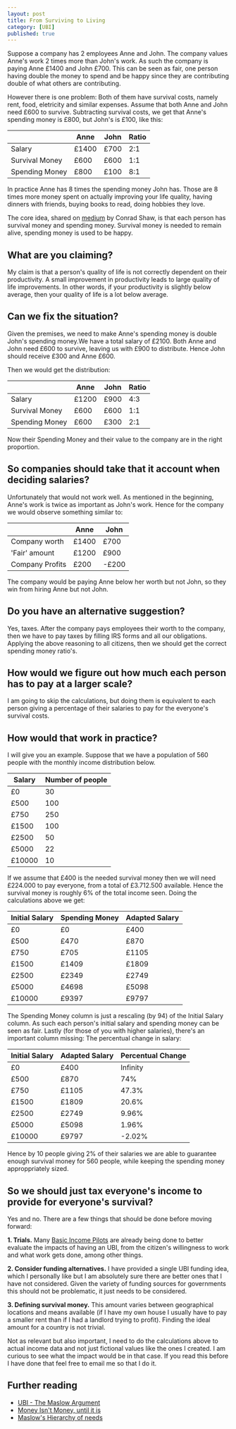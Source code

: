 ```yaml
---
layout: post
title: From Surviving to Living
category: [UBI]
published: true
---
```


Suppose a company has 2 employees Anne and John. The company values Anne's work 2 times more than John's work. As such the company is paying Anne £1400 and John £700. This can be seen as fair, one person having double the money to spend and be happy since they are contributing double of what others are contributing.

However there is one problem: Both of them have survival costs, namely rent, food, eletricity and similar expenses. Assume that both Anne and John need £600 to survive. Subtracting survival costs, we get that Anne's spending money is £800, but John's is £100, like this:

<table>
  <thead>
    <tr>
      <th></th>
      <th>Anne</th>
      <th>John</th>
      <th>Ratio</th>
    </tr>
  </thead>
  <tbody>
    <tr>
      <td>Salary</td>
      <td>£1400</td>
      <td>£700</td>
      <td>2:1</td>
    </tr>
    <tr>
      <td>Survival Money</td>
      <td>£600</td>
      <td>£600</td>
      <td>1:1</td>
    </tr>
    <tr>
      <td>Spending Money</td>
      <td>£800</td>
      <td>£100</td>
      <td>8:1</td>
    </tr>
  </tbody>
</table>

In practice Anne has 8 times the spending money John has. Those are 8 times more money spent on actually improving your life quality, having dinners with friends, buying books to read, doing hobbies they love.

The core idea, shared on [medium](https://medium.com/@conradshaw/money-isnt-money-97722fe87025) by Conrad Shaw, is that each person has survival money and spending money. Survival money is needed to remain alive, spending money is used to be happy.

<!--excerpt ends here-->

## What are you claiming?
 
My claim is that a person's quality of life is not correctly dependent on their productivity. A small improvement in productivity leads to large quality of life improvements. In other words, if your productivity is slightly below average, then your quality of life is a lot below average. 

## Can we fix the situation?

Given the premises, we need to make Anne's spending money is double John's spending money.We have a total salary of £2100. Both Anne and John need £600 to survive, leaving us with £900 to distribute. Hence John should receive £300 and Anne £600.

Then we would get the distribution:

<table>
  <thead>
    <tr>
      <th></th>
      <th>Anne</th>
      <th>John</th>
      <th>Ratio</th>
    </tr>
  </thead>
  <tbody>
    <tr>
      <td>Salary</td>
      <td>£1200</td>
      <td>£900</td>
      <td>4:3</td>
    </tr>
    <tr>
      <td>Survival Money</td>
      <td>£600</td>
      <td>£600</td>
      <td>1:1</td>
    </tr>
    <tr>
      <td>Spending Money</td>
      <td>£600</td>
      <td>£300</td>
      <td>2:1</td>
    </tr>
  </tbody>
</table>

Now their Spending Money and their value to the company are in the right proportion.

## So companies should take that it account when deciding salaries?

Unfortunately that would not work well. As mentioned in the beginning, Anne's work is twice as important as John's work. Hence for the company we would observe something similar to:

<table>
  <thead>
    <tr>
      <th></th>
      <th>Anne</th>
      <th>John</th>
    </tr>
  </thead>
  <tbody>
    <tr>
      <td>Company worth</td>
      <td>£1400</td>
      <td>£700</td>
    </tr>
    <tr>
      <td>'Fair' amount</td>
      <td>£1200</td>
      <td>£900</td>
    </tr>
    <tr>
      <td>Company Profits</td>
      <td>£200</td>
      <td>-£200</td>
    </tr>
  </tbody>
</table>

The company would be paying Anne below her worth but not John, so they win from hiring Anne but not John.

## Do you have an alternative suggestion?

Yes, taxes. After the company pays employees their worth to the company, then we have to pay taxes by filling IRS forms and all our obligations. Applying the above reasoning to all citizens, then we should get the correct spending money ratio's.

## How would we figure out how much each person has to pay at a larger scale?

I am going to skip the calculations, but doing them is equivalent to each person giving a percentage of their salaries to pay for the everyone's survival costs.

## How would that work in practice?

I will give you an example. Suppose that we have a population of 560 people with the monthly income distribution below.

<table>
  <thead>
    <tr>
      <th>Salary</th>
      <th>Number of people</th>
    </tr>
  </thead>
  <tbody>
    <tr>
      <td>£0</td>
      <td>30</td>
    </tr>
    <tr>
      <td>£500</td>
      <td>100</td>
    </tr>
    <tr>
      <td>£750</td>
      <td>250</td>
    </tr>
    <tr>
      <td>£1500</td>
      <td>100</td>
    </tr>
    <tr>
      <td>£2500</td>
      <td>50</td>
    </tr>
    <tr>
      <td>£5000</td>
      <td>22</td>
    </tr>
    <tr>
      <td>£10000</td>
      <td>10</td>
    </tr>
  </tbody>
</table>

If we assume that £400 is the needed survival money then we will need £224.000 to pay everyone, from a total of £3.712.500 available. Hence the survival money is roughly 6% of the total income seen. Doing the calculations above we get:

<table>
  <thead>
    <tr>
      <th>Initial Salary</th>
      <th>Spending Money</th>
      <th>Adapted Salary</th>
    </tr>
  </thead>
  <tbody>
    <tr>
      <td>£0</td>
      <td>£0</td>
      <td>£400</td>
    </tr>
    <tr>
      <td>£500</td>
      <td>£470</td>
      <td>£870</td>
    </tr>
    <tr>
      <td>£750</td>
      <td>£705</td>
      <td>£1105</td>
    </tr>
    <tr>
      <td>£1500</td>
      <td>£1409</td>
      <td>£1809</td>
    </tr>
    <tr>
      <td>£2500</td>
      <td>£2349</td>
      <td>£2749</td>
    </tr>
    <tr>
      <td>£5000</td>
      <td>£4698</td>
      <td>£5098</td>
    </tr>
    <tr>
      <td>£10000</td>
      <td>£9397</td>
      <td>£9797</td>
    </tr>
  </tbody>
</table>

The Spending Money column is just a rescaling (by $94%$) of the Initial Salary column. As such each person's initial salary and spending money can be seen as fair.
Lastly (for those of you with higher salaries), there's an important column missing: The percentual change in salary:

<table>
  <thead>
    <tr>
      <th>Initial Salary</th>
      <th>Adapted Salary</th>
      <th>Percentual Change</th>
    </tr>
  </thead>
  <tbody>
    <tr>
      <td>£0</td>
      <td>£400</td>
      <td>Infinity</td>
    </tr>
    <tr>
      <td>£500</td>
      <td>£870</td>
      <td>74%</td>
    </tr>
    <tr>
      <td>£750</td>
      <td>£1105</td>
      <td>47.3%</td>
    </tr>
    <tr>
      <td>£1500</td>
      <td>£1809</td>
      <td>20.6%</td>
    </tr>
    <tr>
      <td>£2500</td>
      <td>£2749</td>
      <td>9.96%</td>
    </tr>
    <tr>
      <td>£5000</td>
      <td>£5098</td>
      <td>1.96%</td>
    </tr>
    <tr>
      <td>£10000</td>
      <td>£9797</td>
      <td>-2.02%</td>
    </tr>
  </tbody>
</table>

Hence by 10 people giving 2% of their salaries we are able to guarantee enough survival money for 560 people, while keeping the spending money approppriately sized.

## So we should just tax everyone's income to provide for everyone's survival?

Yes and no. There are a few things that should be done before moving forward:

**1. Trials.** Many [Basic Income Pilots](https://en.wikipedia.org/wiki/Basic_income_pilots) are already being done to better evaluate the impacts of having an UBI, from the citizen's willingness to work and what work gets done, among other things.

**2. Consider funding alternatives.** I have provided a single UBI funding idea, which I personally like but I am absolutely sure there are better ones that I have not considered. Given the variety of funding sources for governments this should not be problematic, it just needs to be considered.

**3. Defining survival money.** This amount varies between geographical locations and means available (if I have my own house I usually have to pay a smaller rent than if I had a landlord trying to profit). Finding the ideal amount for a country is not trivial.

Not as relevant but also important, I need to do the calculations above to actual income data and not just fictional values like the ones I created. I am curious to see what the impact would be in that case. If you read this before I have done that feel free to email me so that I do it.

## Further reading

* [UBI - The Maslow Argument](https://medium.com/basic-income/universal-basic-income-the-maslow-argument-d1346fa9a9f2)
* [Money Isn't Money, until it is](https://medium.com/@conradshaw/money-isnt-money-97722fe87025)
* [Maslow's Hierarchy of needs](https://en.wikipedia.org/wiki/Maslow%27s_hierarchy_of_needs)